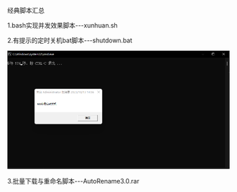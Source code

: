 经典脚本汇总

1.bash实现并发效果脚本---xunhuan.sh

2.有提示的定时关机bat脚本---shutdown.bat

![shutdown.bat](./img/Snipaste_2023-10-13_14-56-35.png)

3.批量下载与重命名脚本---AutoRename3.0.rar
